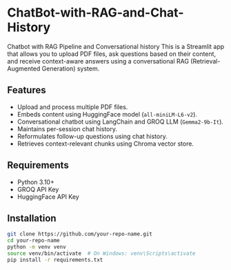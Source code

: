# ChatBot-with-RAG-and-Chat-History

Chatbot with RAG Pipeline and Conversational history
This is a Streamlit app that allows you to upload PDF files, ask questions based on their content, and receive context-aware answers using a conversational RAG (Retrieval-Augmented Generation) system.

## Features

- Upload and process multiple PDF files.
- Embeds content using HuggingFace model (`all-miniLM-L6-v2`).
- Conversational chatbot using LangChain and GROQ LLM (`Gemma2-9b-It`).
- Maintains per-session chat history.
- Reformulates follow-up questions using chat history.
- Retrieves context-relevant chunks using Chroma vector store.

## Requirements

- Python 3.10+
- GROQ API Key
- HuggingFace API Key

## Installation

```bash
git clone https://github.com/your-repo-name.git
cd your-repo-name
python -m venv venv
source venv/bin/activate  # On Windows: venv\Scripts\activate
pip install -r requirements.txt
```
